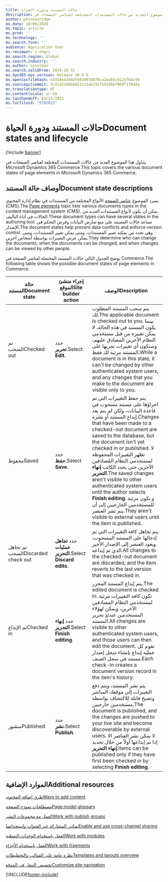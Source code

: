 ```yaml
---
title: حالات المستند ودوره الحياة
description: يتناول هذا الموضوع العديد من حالات المستندات المختلفة لعناصر الصفحات في Microsoft Dynamics 365 Commerce.
author: phinneyridge
ms.date: 10/09/2020
ms.topic: article
ms.prod: ''
ms.technology: ''
ms.search.form: ''
audience: Application User
ms.reviewer: v-chgri
ms.search.region: Global
ms.search.industry: ''
ms.author: niholman
ms.search.validFrom: 2019-10-31
ms.dyn365.ops.version: Release 10.0.5
ms.openlocfilehash: e3334e4284df681907d879ca2eab5cd12e764c99
ms.sourcegitcommit: 3cdc42346bb653c13ab33a7142dbb7969f1f6dda
ms.translationtype: HT
ms.contentlocale: ar-SA
ms.lasthandoff: 03/31/2021
ms.locfileid: "5792813"
---
```

# <a name="document-states-and-lifecycle"></a><span data-ttu-id="19dbb-103">حالات المستند ودورة الحياة</span><span class="sxs-lookup"><span data-stu-id="19dbb-103">Document states and lifecycle</span></span>

[!include [banner](includes/banner.md)]

<span data-ttu-id="19dbb-104">يتناول هذا الموضوع العديد من حالات المستندات المختلفة لعناصر الصفحات في Microsoft Dynamics 365 Commerce.</span><span class="sxs-lookup"><span data-stu-id="19dbb-104">This topic covers the various document states of page elements in Microsoft Dynamics 365 Commerce.</span></span>

## <a name="document-state-descriptions"></a><span data-ttu-id="19dbb-105">أوصاف حالة المستند</span><span class="sxs-lookup"><span data-stu-id="19dbb-105">Document state descriptions</span></span>

<span data-ttu-id="19dbb-106">يسرد الموضوع [عناصر الصفحة](page-elements-overview.md) الأنواع المختلفة من المستندات في نظام إدارة المحتوي (CMS).</span><span class="sxs-lookup"><span data-stu-id="19dbb-106">The [Page elements](page-elements-overview.md) topic lists various documents types in the content management system (CMS).</span></span> <span data-ttu-id="19dbb-107">يمكن أن يكون لأنواع المستندات العديد من الحالات في أداة التأليف.</span><span class="sxs-lookup"><span data-stu-id="19dbb-107">These document types can have several states in the authoring tool.</span></span> <span data-ttu-id="19dbb-108">تساعد حالات المستند علي منع تعارض البيانات وفرض التحكم في الإصدار.</span><span class="sxs-lookup"><span data-stu-id="19dbb-108">The document states help prevent data conflicts and enforce version control.</span></span> <span data-ttu-id="19dbb-109">وهي تحدد من يمكنه تغيير المستندات، ومتى يمكن تغيير المستندات، ومتى يمكن عرض التغييرات بواسطة أشخاص آخرين.</span><span class="sxs-lookup"><span data-stu-id="19dbb-109">They determine who can change the documents, when the documents can be changed, and when changes can be viewed by other people.</span></span>

<span data-ttu-id="19dbb-110">يوضح الجدول التالي حالات المستند المحتملة لعناصر الصفحة في Commerce.</span><span class="sxs-lookup"><span data-stu-id="19dbb-110">The following table shows the possible document states of page elements in Commerce.</span></span>

| <span data-ttu-id="19dbb-111">حالة المستند</span><span class="sxs-lookup"><span data-stu-id="19dbb-111">Document state</span></span>      | <span data-ttu-id="19dbb-112">إجراء منشئ الموقع</span><span class="sxs-lookup"><span data-stu-id="19dbb-112">Site builder action</span></span>        | <span data-ttu-id="19dbb-113">‏‏الوصف</span><span class="sxs-lookup"><span data-stu-id="19dbb-113">Description</span></span>                                                  |
| ------------------- | -------------------------- | ------------------------------------------------------------ |
| <span data-ttu-id="19dbb-114">تم السحب</span><span class="sxs-lookup"><span data-stu-id="19dbb-114">Checked out</span></span>         | <span data-ttu-id="19dbb-115">حدد **تحرير**.</span><span class="sxs-lookup"><span data-stu-id="19dbb-115">Select **Edit**.</span></span>           | <span data-ttu-id="19dbb-116">يتم سحب المستند المطلوب لك.</span><span class="sxs-lookup"><span data-stu-id="19dbb-116">The applicable document is checked out to you.</span></span> <span data-ttu-id="19dbb-117">بينما يكون المستند في هذه الحالة، لا يمكن تغييره من قبل مستخدمي النظام الآخرين المصادق عليهم، وستكون أي تغييرات تجريها على المستند مرئية لك فقط.</span><span class="sxs-lookup"><span data-stu-id="19dbb-117">While a document is in this state, it can't be changed by other authenticated system users, and any changes that you make to the document are visible only to you.</span></span> |
| <span data-ttu-id="19dbb-118">محفوظ</span><span class="sxs-lookup"><span data-stu-id="19dbb-118">Saved</span></span>               | <span data-ttu-id="19dbb-119">حدد **حفظ**.</span><span class="sxs-lookup"><span data-stu-id="19dbb-119">Select **Save**.</span></span>           | <span data-ttu-id="19dbb-120">يتم حفظ التغييرات التي تم اجراؤها على مستند مسحوب في قاعدة البيانات، ولكن لم يتم بعد إيداع المستند أو نشره.</span><span class="sxs-lookup"><span data-stu-id="19dbb-120">Changes that have been made to a checked-out document are saved to the database, but the document isn't yet checked in or published.</span></span> <span data-ttu-id="19dbb-121">لا تظهر التغييرات المحفوظة لمستخدمي النظام المُصادقين الآخرين حتى يحدد الكاتب **إنهاء التحرير**.</span><span class="sxs-lookup"><span data-stu-id="19dbb-121">The saved changes aren't visible to other authenticated system users until the author selects **Finish editing**.</span></span> <span data-ttu-id="19dbb-122">و تكون مرئية للمستخدمين الخارجيين إلى أن يتم نشر العنصر.</span><span class="sxs-lookup"><span data-stu-id="19dbb-122">They aren't visible to external users until the item is published.</span></span> |
| <span data-ttu-id="19dbb-123">تم تجاهل السحب</span><span class="sxs-lookup"><span data-stu-id="19dbb-123">Discarded check out</span></span> | <span data-ttu-id="19dbb-124">حدد **تجاهل عمليات التحرير**.</span><span class="sxs-lookup"><span data-stu-id="19dbb-124">Select **Discard edits**.</span></span>  | <span data-ttu-id="19dbb-125">يتم تجاهل كافة التغييرات التي تم إدخالها على المستند المسحوب، ويعود العنصر إلى الإصدار الأخير الذي تم إيداعه.</span><span class="sxs-lookup"><span data-stu-id="19dbb-125">All changes to the checked-out document are discarded, and the item reverts to the last version that was checked in.</span></span> |
| <span data-ttu-id="19dbb-126">تم الإيداع</span><span class="sxs-lookup"><span data-stu-id="19dbb-126">Checked in</span></span>          | <span data-ttu-id="19dbb-127">حدد **إنهاء التحرير**.</span><span class="sxs-lookup"><span data-stu-id="19dbb-127">Select **Finish editing**.</span></span> | <span data-ttu-id="19dbb-128">يتم إيداع المستند المحرر.</span><span class="sxs-lookup"><span data-stu-id="19dbb-128">The edited document is checked in.</span></span> <span data-ttu-id="19dbb-129">تكون كافة التغييرات مرئية لمستخدمي النظام المصادقين الآخرين، ويمكن لهؤلاء المستخدمين عندئذٍ تحرير المستند.</span><span class="sxs-lookup"><span data-stu-id="19dbb-129">All changes are visible to other authenticated system users, and those users can then edit the document.</span></span> <span data-ttu-id="19dbb-130">تقوم كل عمليه إيداع بإنشاء سجل إصدار مستند في سجل الصنف.</span><span class="sxs-lookup"><span data-stu-id="19dbb-130">Each check-in creates a document version record in the item's history.</span></span> |
| <span data-ttu-id="19dbb-131">منشور</span><span class="sxs-lookup"><span data-stu-id="19dbb-131">Published</span></span>           | <span data-ttu-id="19dbb-132">حدد **نشر**.</span><span class="sxs-lookup"><span data-stu-id="19dbb-132">Select **Publish**.</span></span>        | <span data-ttu-id="19dbb-133">يتم نشر المستند، ويتم دفع التغييرات إلى موقعك المباشر وتصبح قابلة للاكتشاف بواسطة مستخدمين خارجيين.</span><span class="sxs-lookup"><span data-stu-id="19dbb-133">The document is published, and the changes are pushed to your live site and become discoverable by external users.</span></span> <span data-ttu-id="19dbb-134">لا يمكن نشر العناصر الا إذا تم إيداعها أولاً من خلال تحديد **إنهاء التحرير**.</span><span class="sxs-lookup"><span data-stu-id="19dbb-134">Items can be published only if they have first been checked in by selecting **Finish editing**.</span></span> |

## <a name="additional-resources"></a><span data-ttu-id="19dbb-135">الموارد الإضافية</span><span class="sxs-lookup"><span data-stu-id="19dbb-135">Additional resources</span></span>

[<span data-ttu-id="19dbb-136">طرق إضافة المحتوى</span><span class="sxs-lookup"><span data-stu-id="19dbb-136">Ways to add content</span></span>](add-manage-content.md)

[<span data-ttu-id="19dbb-137">مصطلحات نموذج الصفحة</span><span class="sxs-lookup"><span data-stu-id="19dbb-137">Page model glossary</span></span>](page-elements-overview.md)

[<span data-ttu-id="19dbb-138">العمل مع مجموعات النشر</span><span class="sxs-lookup"><span data-stu-id="19dbb-138">Work with publish groups</span></span>](publish-groups.md)

[<span data-ttu-id="19dbb-139">تمكين المشاركة عبر القنوات واستخدامها</span><span class="sxs-lookup"><span data-stu-id="19dbb-139">Enable and use cross-channel sharing</span></span>](cross-channel-sharing.md)

[<span data-ttu-id="19dbb-140">العمل باستخدام الوحدات النمطية</span><span class="sxs-lookup"><span data-stu-id="19dbb-140">Work with modules</span></span>](work-with-modules.md)

[<span data-ttu-id="19dbb-141">العمل باستخدام الأجزاء</span><span class="sxs-lookup"><span data-stu-id="19dbb-141">Work with fragments</span></span>](work-with-fragments.md)

[<span data-ttu-id="19dbb-142">نظرة عامة على القوالب والتخطيطات</span><span class="sxs-lookup"><span data-stu-id="19dbb-142">Templates and layouts overview</span></span>](templates-layouts-overview.md)

[<span data-ttu-id="19dbb-143">تخصيص التنقل في الموقع</span><span class="sxs-lookup"><span data-stu-id="19dbb-143">Customize site navigation</span></span>](customize-site-navigation.md)


[!INCLUDE[footer-include](../includes/footer-banner.md)]